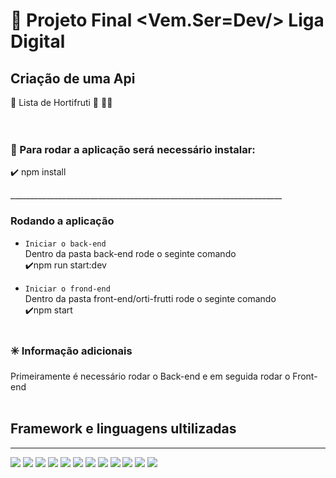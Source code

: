 # 🚀 Projeto Final <Vem.Ser=Dev/> Liga Digital 

<div>

 <h2> Criação de uma Api </h2>
🍓 Lista de Hortifruti 🛒 🍉🍇  <br/><br/>
 <br/>

### 🚧 Para rodar a aplicação será necessário instalar: <br/>
✔️ npm install  
</div>
____________________________________________________________________

### Rodando a aplicação

- `Iniciar o back-end`<br/>
Dentro da pasta back-end rode o seginte comando <br>
✔️npm run start:dev

- `Iniciar o frond-end`<br/>
Dentro da pasta front-end/orti-frutti rode o seginte comando <br>
 ✔️npm start
  <br> <br>

### ✳️ Informação adicionais
Primeiramente é necessário rodar o Back-end e em seguida rodar o Front-end 
<br> <br>

## Framework e linguagens ultilizadas
_____________________________________
<div  display: inline-block>
<img src="https://img.shields.io/badge/JavaScript-323330?style=for-the-badge&logo=javascript&logoColor=F7DF1E" /> 
<img src="https://img.shields.io/badge/TypeScript-007ACC?style=for-the-badge&logo=typescript&logoColor=white" /> 
<img src="https://img.shields.io/badge/Node.js-43853D?style=for-the-badge&logo=node.js&logoColor=white" /> 
<img src="https://img.shields.io/badge/React-20232A?style=for-the-badge&logo=react&logoColor=61DAFB" /> 
<img src="https://img.shields.io/badge/Heroku-430098?style=for-the-badge&logo=heroku&logoColor=white" />
<img src="https://img.shields.io/badge/postgres-%23316192.svg?style=for-the-badge&logo=postgresql&logoColor=white"/>
<img src="https://img.shields.io/badge/express.js-%23404d59.svg?style=for-the-badge&logo=express&logoColor=%2361DAFB">
<img src="https://img.shields.io/badge/-Swagger-%23Clojure?style=for-the-badge&logo=swagger&logoColor=white">
<img src="https://img.shields.io/badge/Insomnia-black?style=for-the-badge&logo=insomnia&logoColor=5849BE">
<img src="https://img.shields.io/badge/NPM-%23000000.svg?style=for-the-badge&logo=npm&logoColor=white">
<img src="https://img.shields.io/badge/nestjs-%23E0234E.svg?style=for-the-badge&logo=nestjs&logoColor=white">
<img src="https://img.shields.io/badge/<DBeaver>-<light blue>">
</div>
